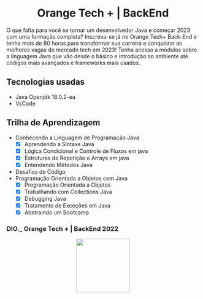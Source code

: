 <h1 align="center">Orange Tech + | BackEnd </h1>
<p> O que falta para você se tornar um desenvolvedor Java e começar 2023 com uma formação completa? Inscreva-se já no Orange Tech+ Back-End e tenha mais de 80 horas para transformar sua carreira e conquistar as melhores vagas do mercado tech em 2023! Tenha acesso a módulos sobre a linguagem Java que vão desde o básico e introdução ao ambiente até códigos mais avançados e frameworks mais usados.</p>


## Tecnologias usadas
- Java Openjdk 18.0.2-ea
- VsCode

## Trilha de Aprendizagem

- Conhecendo a Linguagem de Programação Java 
   - [x] Aprendendo a Sintaxe Java
   - [x] Lógica Condicional e Controle de Fluxos em java
   - [x] Estruturas de Repetição e Arrays em java
   - [x] Entendendo Métodos Java
- Desafios de Código
- Programação Orientada a Objetos com Java
  - [x] Programação Orientada a Objetos
  - [x] Trabalhando com Collections Java
  - [x] Debugging Java
  - [x] Tratamento de Exceções em Java
  - [x] Abstraindo um Bootcamp

### DIO._ Orange Tech + | BackEnd 2022
<div style="text-align: center">
<img src="https://hermes.digitalinnovation.one/tracks/5443980d-31cb-4a9f-8dbd-065773810c04.png" width="140px;" alt=""/>
</div>